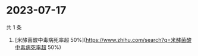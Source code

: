 # 2023-07-17

共 1 条

<!-- BEGIN -->
<!-- 最后更新时间 Mon Jul 17 2023 02:15:27 GMT+0800 (China Standard Time) -->

1. [米酵菌酸中毒病死率超
   50%](https://www.zhihu.com/search?q=米酵菌酸中毒病死率超 50%)

<!-- END -->
